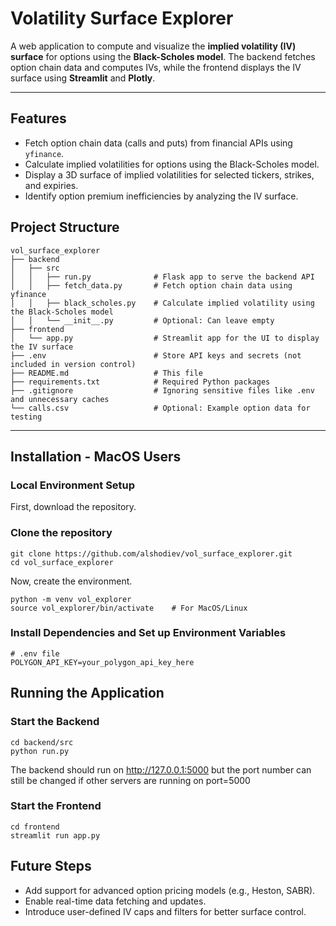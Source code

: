 # Volatility Surface Explorer

A web application to compute and visualize the **implied volatility (IV) surface** for options using the **Black-Scholes model**. The backend fetches option chain data and computes IVs, while the frontend displays the IV surface using **Streamlit** and **Plotly**.

---

## Features
- Fetch option chain data (calls and puts) from financial APIs using `yfinance`.
- Calculate implied volatilities for options using the Black-Scholes model.
- Display a 3D surface of implied volatilities for selected tickers, strikes, and expiries.
- Identify option premium inefficiencies by analyzing the IV surface.

## Project Structure
```
vol_surface_explorer
├── backend
│   ├── src
│   │   ├── run.py              # Flask app to serve the backend API
│   │   ├── fetch_data.py       # Fetch option chain data using yfinance
│   │   ├── black_scholes.py    # Calculate implied volatility using the Black-Scholes model
│   │   └── __init__.py         # Optional: Can leave empty
├── frontend
│   └── app.py                  # Streamlit app for the UI to display the IV surface
├── .env                        # Store API keys and secrets (not included in version control)
├── README.md                   # This file
├── requirements.txt            # Required Python packages
├── .gitignore                  # Ignoring sensitive files like .env and unnecessary caches
└── calls.csv                   # Optional: Example option data for testing
```

---
## Installation - MacOS Users

### Local Environment Setup <a name="Local_Environment_Setup"></a>

First, download the repository.

### Clone the repository

```
git clone https://github.com/alshodiev/vol_surface_explorer.git
cd vol_surface_explorer
```
Now, create the environment.

```
python -m venv vol_explorer
source vol_explorer/bin/activate    # For MacOS/Linux
```

### Install Dependencies and Set up Environment Variables
```
# .env file
POLYGON_API_KEY=your_polygon_api_key_here
```
## Running the Application
### Start the Backend
```
cd backend/src
python run.py
```

The backend should run on http://127.0.0.1:5000 but the port number can still be changed if other servers are running on port=5000

### Start the Frontend
```
cd frontend
streamlit run app.py
```

## Future Steps
- Add support for advanced option pricing models (e.g., Heston, SABR).
- Enable real-time data fetching and updates.
- Introduce user-defined IV caps and filters for better surface control.








